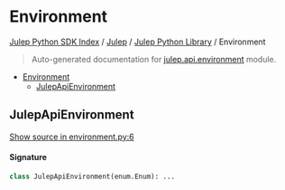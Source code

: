 # Environment

[Julep Python SDK Index](../../README.md#julep-python-sdk-index) / [Julep](../index.md#julep) / [Julep Python Library](./index.md#julep-python-library) / Environment

> Auto-generated documentation for [julep.api.environment](../../../../../../julep/api/environment.py) module.

- [Environment](#environment)
  - [JulepApiEnvironment](#julepapienvironment)

## JulepApiEnvironment

[Show source in environment.py:6](../../../../../../julep/api/environment.py#L6)

#### Signature

```python
class JulepApiEnvironment(enum.Enum): ...
```